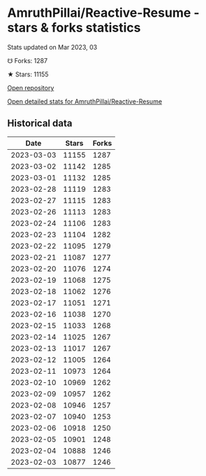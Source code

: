 # AmruthPillai/Reactive-Resume - stars & forks statistics

Stats updated on Mar 2023, 03

☋ Forks: 1287

★ Stars: 11155

[Open repository](https://github.com/AmruthPillai/Reactive-Resume)

[Open detailed stats for AmruthPillai/Reactive-Resume](https://reviewgithub.com/rep/AmruthPillai/Reactive-Resume)

## Historical data
| Date | Stars | Forks |
|------|-------|-------|
| 2023-03-03 | 11155 | 1287 | 
| 2023-03-02 | 11142 | 1285 | 
| 2023-03-01 | 11132 | 1285 | 
| 2023-02-28 | 11119 | 1283 | 
| 2023-02-27 | 11115 | 1283 | 
| 2023-02-26 | 11113 | 1283 | 
| 2023-02-24 | 11106 | 1283 | 
| 2023-02-23 | 11104 | 1282 | 
| 2023-02-22 | 11095 | 1279 | 
| 2023-02-21 | 11087 | 1277 | 
| 2023-02-20 | 11076 | 1274 | 
| 2023-02-19 | 11068 | 1275 | 
| 2023-02-18 | 11062 | 1276 | 
| 2023-02-17 | 11051 | 1271 | 
| 2023-02-16 | 11038 | 1270 | 
| 2023-02-15 | 11033 | 1268 | 
| 2023-02-14 | 11025 | 1267 | 
| 2023-02-13 | 11017 | 1267 | 
| 2023-02-12 | 11005 | 1264 | 
| 2023-02-11 | 10973 | 1264 | 
| 2023-02-10 | 10969 | 1262 | 
| 2023-02-09 | 10957 | 1262 | 
| 2023-02-08 | 10946 | 1257 | 
| 2023-02-07 | 10940 | 1253 | 
| 2023-02-06 | 10918 | 1250 | 
| 2023-02-05 | 10901 | 1248 | 
| 2023-02-04 | 10888 | 1246 | 
| 2023-02-03 | 10877 | 1246 | 

